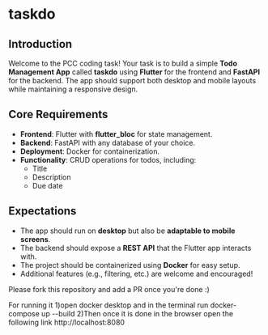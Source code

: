 # taskdo
## Introduction  
Welcome to the PCC coding task! Your task is to build a simple **Todo Management App** called **taskdo** using **Flutter** for the frontend and **FastAPI** for the backend. The app should support both desktop and mobile layouts while maintaining a responsive design.  

## Core Requirements  
- **Frontend**: Flutter with **flutter_bloc** for state management.  
- **Backend**: FastAPI with any database of your choice.  
- **Deployment**: Docker for containerization.  
- **Functionality**: CRUD operations for todos, including:  
  - Title  
  - Description  
  - Due date  

## Expectations  
- The app should run on **desktop** but also be **adaptable to mobile screens**.  
- The backend should expose a **REST API** that the Flutter app interacts with.  
- The project should be containerized using **Docker** for easy setup.  
- Additional features (e.g., filtering, etc.) are welcome and encouraged!

Please fork this repository and add a PR once you're done :)



For running it 
1)open docker desktop and in the terminal run
docker-compose up --build
2)Then once it is done in the browser open the following link 
http://localhost:8080
